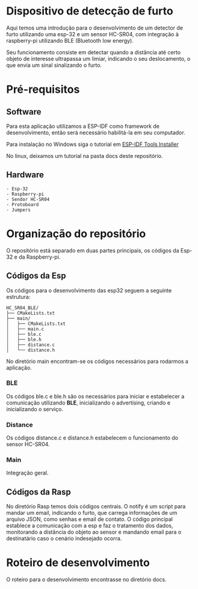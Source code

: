 # Dispositivo de detecção de furto

Aqui temos uma introdução para o desenvolvimento de um detector de furto utilizando uma esp-32 e um sensor HC-SR04, com integração à raspberry-pi utilizando BLE (Bluetooth low energy).

Seu funcionamento consiste em detectar quando a distância até certo objeto de interesse ultrapassa um limiar, indicando o seu deslocamento, o que envia um sinal sinalizando o furto.

# Pré-requisitos

## Software

Para esta aplicação utilizamos a ESP-IDF como framework de desenvolvimento, então será necessário habilitá-la em seu computador.

Para instalação no Windows siga o tutorial em [ESP-IDF Tools Installer](https://docs.espressif.com/projects/esp-idf/en/latest/esp32/get-started/windows-setup.html) 

No linux, deixamos um tutorial na pasta docs deste repositório.

## Hardware

    - Esp-32
    - Raspberry-pi
    - Sendor HC-SR04
    - Protoboard
    - Jumpers

# Organização do repositório

O repositório está separado em duas partes principais, os códigos da Esp-32 e da Raspberry-pi.

## Códigos da Esp
Os códigos para o desenvolvimento das esp32 seguem a seguinte estrutura:

```
HC_SR04_BLE/
├── CMakeLists.txt
├── main/
│   ├── CMakeLists.txt
│   ├── main.c
│   ├── ble.c
│   ├── ble.h
│   ├── distance.c
│   └── distance.h
```


No diretório main encontram-se os códigos necessários para rodarmos a aplicação.

### BLE

Os códigos ble.c e ble.h são os necessários para iniciar e estabelecer a comunicação utilizando **BLE**, inicializando o advertising, criando e inicializando o serviço. 


### Distance

Os códigos distance.c e distance.h estabelecem o funcionamento do sensor HC-SR04.


### Main

Integração geral.

## Códigos da Rasp

No diretório Rasp temos dois códigos centrais. O notify é um script para mandar um email, indicando o furto, que carrega informações de um arquivo JSON, como senhas e email de contato.
O código principal establece a comunicação com a esp e faz o tratamento dos dados, monitorando a distância do objeto ao sensor e mandando email para o destinatário caso o cenário indesejado ocorra.

# Roteiro de desenvolvimento

O roteiro para o desenvolvimento encontrasse no diretório docs.

